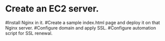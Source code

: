 # Create an EC2 server.
#Install Nginx in it.
#Create a sample index.html page and deploy it on that Nginx server.
#Configure domain and apply SSL.
#Configure automation script for SSL renewal.

